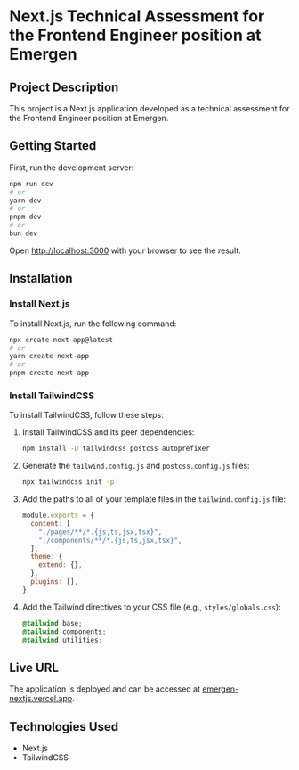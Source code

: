 # Next.js Technical Assessment for the Frontend Engineer position at Emergen

## Project Description
This project is a Next.js application developed as a technical assessment for the Frontend Engineer position at Emergen.

## Getting Started

First, run the development server:

```bash
npm run dev
# or
yarn dev
# or
pnpm dev
# or
bun dev
```

Open [http://localhost:3000](http://localhost:3000) with your browser to see the result.


## Installation

### Install Next.js
To install Next.js, run the following command:

```bash
npx create-next-app@latest
# or
yarn create next-app
# or
pnpm create next-app
```

### Install TailwindCSS
To install TailwindCSS, follow these steps:

1. Install TailwindCSS and its peer dependencies:

    ```bash
    npm install -D tailwindcss postcss autoprefixer
    ```

2. Generate the `tailwind.config.js` and `postcss.config.js` files:

    ```bash
    npx tailwindcss init -p
    ```

3. Add the paths to all of your template files in the `tailwind.config.js` file:

    ```js
    module.exports = {
      content: [
        "./pages/**/*.{js,ts,jsx,tsx}",
        "./components/**/*.{js,ts,jsx,tsx}",
      ],
      theme: {
        extend: {},
      },
      plugins: [],
    }
    ```

4. Add the Tailwind directives to your CSS file (e.g., `styles/globals.css`):

    ```css
    @tailwind base;
    @tailwind components;
    @tailwind utilities;
    ```

## Live URL
The application is deployed and can be accessed at [emergen-nextjs.vercel.app](https://emergen-nextjs.vercel.app).

## Technologies Used
- Next.js
- TailwindCSS
